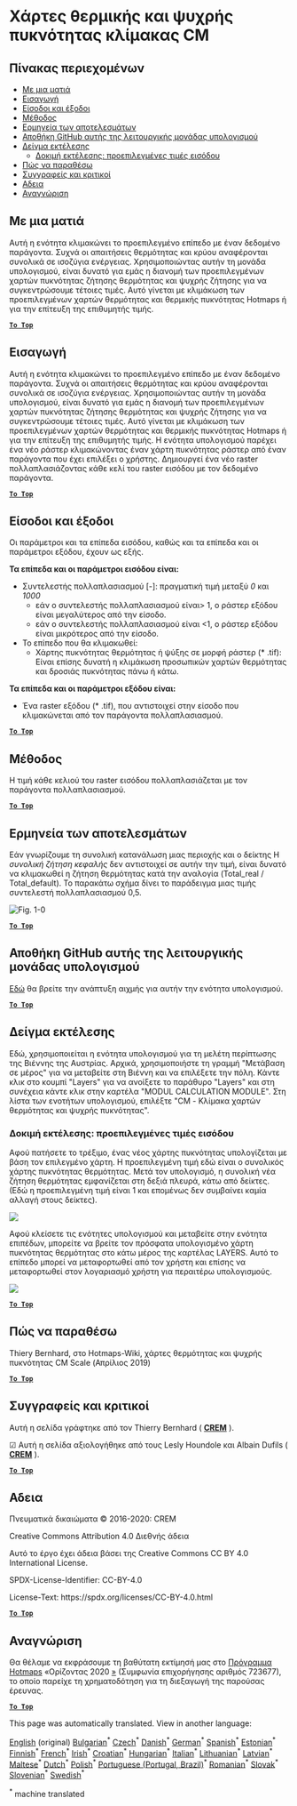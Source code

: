 <h1><a class="anchor" id="cm-scale-heat-and-cool-density-maps" href="#cm-scale-heat-and-cool-density-maps"><i class="fa fa-link"></i></a>Χάρτες θερμικής και ψυχρής πυκνότητας κλίμακας CM</h1><h2><a class="anchor" id="table-of-contents" href="#table-of-contents"><i class="fa fa-link"></i></a> Πίνακας περιεχομένων</h2><ul><li> <a href="#in-a-glance">Με μια ματιά</a></li><li> <a href="#introduction">Εισαγωγή</a></li><li> <a href="#inputs-and-outputs">Είσοδοι και έξοδοι</a></li><li> <a href="#method">Μέθοδος</a></li><li> <a href="#interpretation-of-results">Ερμηνεία των αποτελεσμάτων</a></li><li> <a href="#github-repository-of-this-calculation-module">Αποθήκη GitHub αυτής της λειτουργικής μονάδας υπολογισμού</a></li><li> <a href="#sample-run">Δείγμα εκτέλεσης</a><ul><li> <a href="#sample-run_test-run-default-input-values">Δοκιμή εκτέλεσης: προεπιλεγμένες τιμές εισόδου</a></li></ul></li><li> <a href="#how-to-cite">Πώς να παραθέσω</a></li><li> <a href="#authors-and-reviewers">Συγγραφείς και κριτικοί</a></li><li> <a href="#license">Αδεια</a></li><li> <a href="#acknowledgement">Αναγνώριση</a></li></ul><h2><a class="anchor" id="in-a-glance" href="#in-a-glance"><i class="fa fa-link"></i></a> Με μια ματιά</h2><p> Αυτή η ενότητα κλιμακώνει το προεπιλεγμένο επίπεδο με έναν δεδομένο παράγοντα. Συχνά οι απαιτήσεις θερμότητας και κρύου αναφέρονται συνολικά σε ισοζύγια ενέργειας. Χρησιμοποιώντας αυτήν τη μονάδα υπολογισμού, είναι δυνατό για εμάς η διανομή των προεπιλεγμένων χαρτών πυκνότητας ζήτησης θερμότητας και ψυχρής ζήτησης για να συγκεντρώσουμε τέτοιες τιμές. Αυτό γίνεται με κλιμάκωση των προεπιλεγμένων χαρτών θερμότητας και θερμικής πυκνότητας Hotmaps ή για την επίτευξη της επιθυμητής τιμής.</p><p> <a href="#table-of-contents"><strong><code>To Top</code></strong></a></p><h2><a class="anchor" id="introduction" href="#introduction"><i class="fa fa-link"></i></a> Εισαγωγή</h2><p> Αυτή η ενότητα κλιμακώνει το προεπιλεγμένο επίπεδο με έναν δεδομένο παράγοντα. Συχνά οι απαιτήσεις θερμότητας και κρύου αναφέρονται συνολικά σε ισοζύγια ενέργειας. Χρησιμοποιώντας αυτήν τη μονάδα υπολογισμού, είναι δυνατό για εμάς η διανομή των προεπιλεγμένων χαρτών πυκνότητας ζήτησης θερμότητας και ψυχρής ζήτησης για να συγκεντρώσουμε τέτοιες τιμές. Αυτό γίνεται με κλιμάκωση των προεπιλεγμένων χαρτών θερμότητας και θερμικής πυκνότητας Hotmaps ή για την επίτευξη της επιθυμητής τιμής. Η ενότητα υπολογισμού παρέχει ένα νέο ράστερ κλιμακώνοντας έναν χάρτη πυκνότητας ράστερ από έναν παράγοντα που έχει επιλέξει ο χρήστης. Δημιουργεί ένα νέο raster πολλαπλασιάζοντας κάθε κελί του raster εισόδου με τον δεδομένο παράγοντα.</p><p> <a href="#table-of-contents"><strong><code>To Top</code></strong></a></p><h2><a class="anchor" id="inputs-and-outputs" href="#inputs-and-outputs"><i class="fa fa-link"></i></a> Είσοδοι και έξοδοι</h2><p> Οι παράμετροι και τα επίπεδα εισόδου, καθώς και τα επίπεδα και οι παράμετροι εξόδου, έχουν ως εξής.</p><p> <strong>Τα επίπεδα και οι παράμετροι εισόδου είναι:</strong></p><ul><li> Συντελεστής πολλαπλασιασμού [-]: πραγματική τιμή μεταξύ <em><em>0</em></em> και <em><em>1000</em></em><ul><li> εάν ο συντελεστής πολλαπλασιασμού είναι&gt; 1, ο ράστερ εξόδου είναι μεγαλύτερος από την είσοδο.</li><li> εάν ο συντελεστής πολλαπλασιασμού είναι &lt;1, ο ράστερ εξόδου είναι μικρότερος από την είσοδο.</li></ul></li><li> Το επίπεδο που θα κλιμακωθεί:<ul><li> Χάρτης πυκνότητας θερμότητας ή ψύξης σε μορφή ράστερ (* .tif): Είναι επίσης δυνατή η κλιμάκωση προσωπικών χαρτών θερμότητας και δροσιάς πυκνότητας πάνω ή κάτω.</li></ul></li></ul><p> <strong>Τα επίπεδα και οι παράμετροι εξόδου είναι:</strong></p><ul><li> Ένα raster εξόδου (* .tif), που αντιστοιχεί στην είσοδο που κλιμακώνεται από τον παράγοντα πολλαπλασιασμού.</li></ul><p> <a href="#table-of-contents"><strong><code>To Top</code></strong></a></p><h2><a class="anchor" id="method" href="#method"><i class="fa fa-link"></i></a> Μέθοδος</h2><p> Η τιμή κάθε κελιού του raster εισόδου πολλαπλασιάζεται με τον παράγοντα πολλαπλασιασμού.</p><p> <a href="#table-of-contents"><strong><code>To Top</code></strong></a></p><h2><a class="anchor" id="interpretation-of-results" href="#interpretation-of-results"><i class="fa fa-link"></i></a> Ερμηνεία των αποτελεσμάτων</h2><p> Εάν γνωρίζουμε τη συνολική κατανάλωση μιας περιοχής και ο δείκτης Η <em>συνολική ζήτηση κεφαλής</em> δεν αντιστοιχεί σε αυτήν την τιμή, είναι δυνατό να κλιμακωθεί η ζήτηση θερμότητας κατά την αναλογία (Total_real / Total_default). Το παρακάτω σχήμα δίνει το παράδειγμα μιας τιμής συντελεστή πολλαπλασιασμού 0,5.</p><img alt="Fig. 1-0" src="/images/Wiki_CM_scale.png" title="Ονομάστε την περίοδο λειτουργίας"/><p> <a href="#table-of-contents"><strong><code>To Top</code></strong></a></p><h2><a class="anchor" id="github-repository-of-this-calculation-module" href="#github-repository-of-this-calculation-module"><i class="fa fa-link"></i></a> Αποθήκη GitHub αυτής της λειτουργικής μονάδας υπολογισμού</h2><p> <a href="https://github.com/HotMaps/base_calculation_module">Εδώ</a> θα βρείτε την ανάπτυξη αιχμής για αυτήν την ενότητα υπολογισμού.</p><p> <a href="#table-of-contents"><strong><code>To Top</code></strong></a></p><h2><a class="anchor" id="sample-run" href="#sample-run"><i class="fa fa-link"></i></a> Δείγμα εκτέλεσης</h2><p> Εδώ, χρησιμοποιείται η ενότητα υπολογισμού για τη μελέτη περίπτωσης της Βιέννης της Αυστρίας. Αρχικά, χρησιμοποιήστε τη γραμμή &quot;Μετάβαση σε μέρος&quot; για να μεταβείτε στη Βιέννη και να επιλέξετε την πόλη. Κάντε κλικ στο κουμπί &quot;Layers&quot; για να ανοίξετε το παράθυρο &quot;Layers&quot; και στη συνέχεια κάντε κλικ στην καρτέλα &quot;MODUL CALCULATION MODULE&quot;. Στη λίστα των ενοτήτων υπολογισμού, επιλέξτε &quot;CM - Κλίμακα χαρτών θερμότητας και ψυχρής πυκνότητας&quot;.</p><h3><a class="anchor" id="test-run--default-input-values" href="#test-run--default-input-values"><i class="fa fa-link"></i></a> Δοκιμή εκτέλεσης: προεπιλεγμένες τιμές εισόδου</h3><p> Αφού πατήσετε το τρέξιμο, ένας νέος χάρτης πυκνότητας υπολογίζεται με βάση τον επιλεγμένο χάρτη. Η προεπιλεγμένη τιμή εδώ είναι ο συνολικός χάρτης πυκνότητας θερμότητας. Μετά τον υπολογισμό, η συνολική νέα ζήτηση θερμότητας εμφανίζεται στη δεξιά πλευρά, κάτω από δείκτες. (Εδώ η προεπιλεγμένη τιμή είναι 1 και επομένως δεν συμβαίνει καμία αλλαγή στους δείκτες).</p><img src="/en/CM-Scale-heat-and-cool-density-maps/picture1.jpg"/><p> Αφού κλείσετε τις ενότητες υπολογισμού και μεταβείτε στην ενότητα επιπέδων, μπορείτε να βρείτε τον πρόσφατα υπολογισμένο χάρτη πυκνότητας θερμότητας στο κάτω μέρος της καρτέλας LAYERS. Αυτό το επίπεδο μπορεί να μεταφορτωθεί από τον χρήστη και επίσης να μεταφορτωθεί στον λογαριασμό χρήστη για περαιτέρω υπολογισμούς.</p><img src="/en/CM-Scale-heat-and-cool-density-maps/picture2.jpg"/><p> <a href="#table-of-contents"><strong><code>To Top</code></strong></a></p><h2><a class="anchor" id="how-to-cite" href="#how-to-cite"><i class="fa fa-link"></i></a> Πώς να παραθέσω</h2><p> Thiery Bernhard, στο Hotmaps-Wiki, χάρτες θερμότητας και ψυχρής πυκνότητας CM Scale (Απρίλιος 2019)</p><p> <a href="#table-of-contents"><strong><code>To Top</code></strong></a></p><h2><a class="anchor" id="authors-and-reviewers" href="#authors-and-reviewers"><i class="fa fa-link"></i></a> Συγγραφείς και κριτικοί</h2><p> Αυτή η σελίδα γράφτηκε από τον Thierry Bernhard ( <strong><a href="https://www.crem.ch/">CREM</a></strong> ).</p><p> ☑ Αυτή η σελίδα αξιολογήθηκε από τους Lesly Houndole και Albain Dufils ( <strong><a href="https://www.crem.ch/">CREM</a></strong> ).</p><p> <a href="#table-of-contents"><strong><code>To Top</code></strong></a></p><h2><a class="anchor" id="license" href="#license"><i class="fa fa-link"></i></a> Αδεια</h2><p> Πνευματικά δικαιώματα © 2016-2020: CREM</p><p> Creative Commons Attribution 4.0 Διεθνής άδεια</p><p> Αυτό το έργο έχει άδεια βάσει της Creative Commons CC BY 4.0 International License.</p><p> SPDX-License-Identifier: CC-BY-4.0</p><p> License-Text: https://spdx.org/licenses/CC-BY-4.0.html</p><p> <a href="#table-of-contents"><strong><code>To Top</code></strong></a></p><h2><a class="anchor" id="acknowledgement" href="#acknowledgement"><i class="fa fa-link"></i></a> Αναγνώριση</h2><p> Θα θέλαμε να εκφράσουμε τη βαθύτατη εκτίμησή μας στο <a href="https://www.hotmaps-project.eu">Πρόγραμμα Hotmaps</a> «Ορίζοντας 2020 <a href="https://www.hotmaps-project.eu">»</a> (Συμφωνία επιχορήγησης αριθμός 723677), το οποίο παρείχε τη χρηματοδότηση για τη διεξαγωγή της παρούσας έρευνας.</p><p> <a href="#table-of-contents"><strong><code>To Top</code></strong></a></p>
<!--- THIS IS A SUPER UNIQUE IDENTIFIER -->

This page was automatically translated. View in another language:

[English](../en/CM-Scale-heat-and-cool-density-maps) (original) [Bulgarian](../bg/CM-Scale-heat-and-cool-density-maps)<sup>\*</sup> [Czech](../cs/CM-Scale-heat-and-cool-density-maps)<sup>\*</sup> [Danish](../da/CM-Scale-heat-and-cool-density-maps)<sup>\*</sup> [German](../de/CM-Scale-heat-and-cool-density-maps)<sup>\*</sup>  [Spanish](../es/CM-Scale-heat-and-cool-density-maps)<sup>\*</sup> [Estonian](../et/CM-Scale-heat-and-cool-density-maps)<sup>\*</sup> [Finnish](../fi/CM-Scale-heat-and-cool-density-maps)<sup>\*</sup> [French](../fr/CM-Scale-heat-and-cool-density-maps)<sup>\*</sup> [Irish](../ga/CM-Scale-heat-and-cool-density-maps)<sup>\*</sup> [Croatian](../hr/CM-Scale-heat-and-cool-density-maps)<sup>\*</sup> [Hungarian](../hu/CM-Scale-heat-and-cool-density-maps)<sup>\*</sup> [Italian](../it/CM-Scale-heat-and-cool-density-maps)<sup>\*</sup> [Lithuanian](../lt/CM-Scale-heat-and-cool-density-maps)<sup>\*</sup> [Latvian](../lv/CM-Scale-heat-and-cool-density-maps)<sup>\*</sup> [Maltese](../mt/CM-Scale-heat-and-cool-density-maps)<sup>\*</sup> [Dutch](../nl/CM-Scale-heat-and-cool-density-maps)<sup>\*</sup> [Polish](../pl/CM-Scale-heat-and-cool-density-maps)<sup>\*</sup> [Portuguese (Portugal, Brazil)](../pt/CM-Scale-heat-and-cool-density-maps)<sup>\*</sup> [Romanian](../ro/CM-Scale-heat-and-cool-density-maps)<sup>\*</sup> [Slovak](../sk/CM-Scale-heat-and-cool-density-maps)<sup>\*</sup> [Slovenian](../sl/CM-Scale-heat-and-cool-density-maps)<sup>\*</sup> [Swedish](../sv/CM-Scale-heat-and-cool-density-maps)<sup>\*</sup> 

<sup>\*</sup> machine translated

